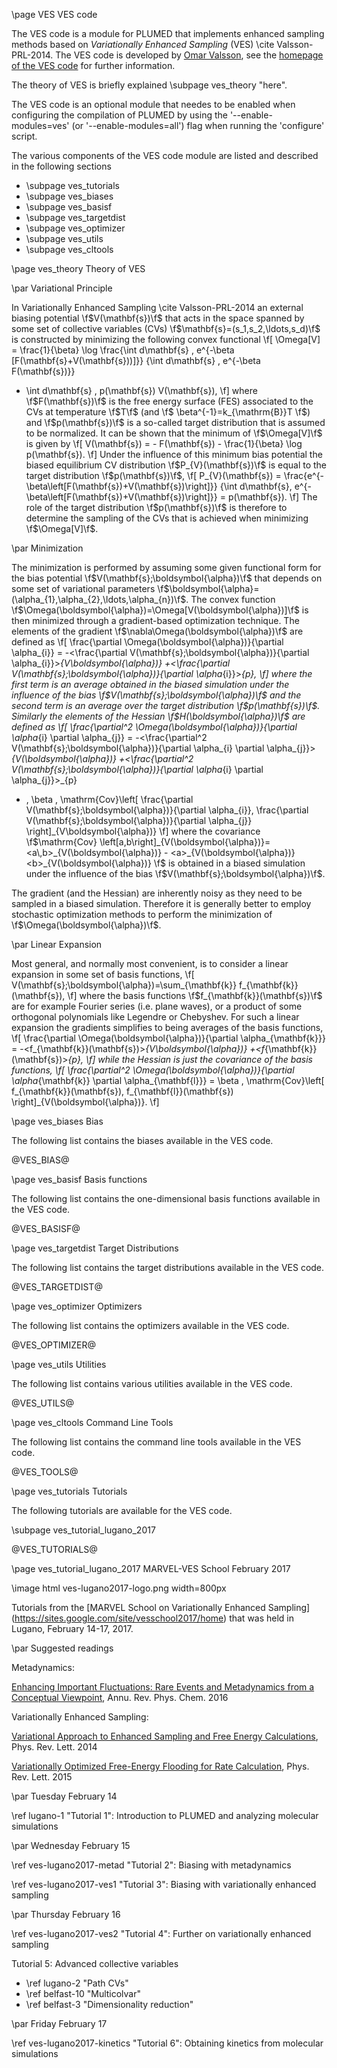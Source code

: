 \page VES VES code

<!-- 
description: Module that implements enhanced sampling methods based on Variationally Enhanced Sampling
authors: Omar Valsson
reference: \cite Valsson-PRL-2014
-->

The VES code is a module for PLUMED that implements enhanced sampling methods
based on _Variationally Enhanced Sampling_ (VES) \cite Valsson-PRL-2014.
The VES code is developed by [Omar Valsson](http://www.valsson.info), 
see the [homepage of the VES code](http://www.ves-code.org) for further information.

The theory of VES is briefly explained \subpage ves_theory "here".

The VES code is an optional module that needes to be enabled when configuring the
compilation of PLUMED by using the '\-\-enable-modules=ves' 
(or '\-\-enable-modules=all') flag when running the 'configure' script. 

The various components of the VES code module are listed and described in the following sections 

- \subpage ves_tutorials
- \subpage ves_biases
- \subpage ves_basisf
- \subpage ves_targetdist
- \subpage ves_optimizer
- \subpage ves_utils
- \subpage ves_cltools


\page ves_theory Theory of VES


\par Variational Principle

In Variationally Enhanced Sampling \cite Valsson-PRL-2014 an external biasing potential \f$V(\mathbf{s})\f$ that acts in the space spanned by some set of collective variables (CVs) \f$\mathbf{s}=(s_1,s_2,\ldots,s_d)\f$ is constructed by minimizing the following convex functional
\f[
\Omega[V] = \frac{1}{\beta} \log
\frac{\int d\mathbf{s} \, e^{-\beta [F(\mathbf{s}+V(\mathbf{s}))]}}
{\int d\mathbf{s} \, e^{-\beta F(\mathbf{s})}}
+ \int d\mathbf{s} \, p(\mathbf{s}) V(\mathbf{s}),
\f]
where \f$F(\mathbf{s})\f$ is the free energy surface (FES) associated to the CVs at temperature \f$T\f$
(and \f$ \beta^{-1}=k_{\mathrm{B}}T \f$) and \f$p(\mathbf{s})\f$ is a so-called target distribution that is assumed to be normalized. It can be shown that the minimum of \f$\Omega[V]\f$ is given by
\f[
V(\mathbf{s}) = - F(\mathbf{s}) - \frac{1}{\beta} \log p(\mathbf{s}).
\f]
Under the influence of this minimum bias potential the biased equilibrium CV distribution \f$P_{V}(\mathbf{s})\f$ is equal to the target distribution \f$p(\mathbf{s})\f$,
\f[
P_{V}(\mathbf{s}) =
\frac{e^{-\beta\left[F(\mathbf{s})+V(\mathbf{s})\right]}}
{\int d\mathbf{s}\, e^{-\beta\left[F(\mathbf{s})+V(\mathbf{s})\right]}}
= p(\mathbf{s}).
\f]
The role of the target distribution \f$p(\mathbf{s})\f$ is therefore to determine
the sampling of the CVs that is achieved when minimizing \f$\Omega[V]\f$.

\par Minimization

The minimization is performed by assuming some given functional form for the bias potential \f$V(\mathbf{s};\boldsymbol{\alpha})\f$ that depends on some set of variational parameters \f$\boldsymbol{\alpha}=(\alpha_{1},\alpha_{2},\ldots,\alpha_{n})\f$. The convex function \f$\Omega(\boldsymbol{\alpha})=\Omega[V(\boldsymbol{\alpha})]\f$ is then minimized through
a gradient-based optimization technique.
The elements of the gradient \f$\nabla\Omega(\boldsymbol{\alpha})\f$ are defined as
\f[
\frac{\partial \Omega(\boldsymbol{\alpha})}{\partial \alpha_{i}} =
-<\frac{\partial V(\mathbf{s};\boldsymbol{\alpha})}{\partial \alpha_{i}}>_{V\boldsymbol{\alpha})}
+<\frac{\partial V(\mathbf{s};\boldsymbol{\alpha})}{\partial \alpha_{i}}>_{p},
\f]
where the first term is an average obtained in the biased simulation under the influence of the bias \f$V(\mathbf{s};\boldsymbol{\alpha})\f$ and the second term is an average over the target distribution \f$p(\mathbf{s})\f$.
Similarly the elements of the Hessian \f$H(\boldsymbol{\alpha})\f$ are defined as
\f[
\frac{\partial^2 \Omega(\boldsymbol{\alpha})}{\partial \alpha_{i} \partial \alpha_{j}} =
-<\frac{\partial^2 V(\mathbf{s};\boldsymbol{\alpha})}{\partial \alpha_{i} \partial \alpha_{j}}>_{V(\boldsymbol{\alpha})}
+<\frac{\partial^2 V(\mathbf{s};\boldsymbol{\alpha})}{\partial \alpha_{i} \partial \alpha_{j}}>_{p}
+ \, \beta \, \mathrm{Cov}\left[
\frac{\partial V(\mathbf{s};\boldsymbol{\alpha})}{\partial \alpha_{i}},
\frac{\partial V(\mathbf{s};\boldsymbol{\alpha})}{\partial \alpha_{j}}
\right]_{V\boldsymbol{\alpha})}
\f]
where the covariance
\f$\mathrm{Cov} \left[a,b\right]_{V(\boldsymbol{\alpha})}=<a\,b>_{V(\boldsymbol{\alpha})} -
<a>_{V(\boldsymbol{\alpha})} <b>_{V(\boldsymbol{\alpha})} \f$
is obtained in a biased simulation under the influence of the bias \f$V(\mathbf{s};\boldsymbol{\alpha})\f$.

The gradient (and the Hessian) are inherently noisy as they need to be sampled in a biased simulation.
Therefore it is generally better to employ stochastic optimization
methods to perform the minimization of \f$\Omega(\boldsymbol{\alpha})\f$.

\par Linear Expansion

Most general, and normally most convenient, is to consider a linear expansion in some set of basis functions,
\f[
V(\mathbf{s};\boldsymbol{\alpha})=\sum_{\mathbf{k}} f_{\mathbf{k}}(\mathbf{s}),
\f]
where the basis functions \f$f_{\mathbf{k}}(\mathbf{s})\f$ are for example Fourier series (i.e. plane waves), or a product of some orthogonal polynomials like Legendre or Chebyshev. For such a linear expansion the gradients simplifies to being averages of the basis functions,
\f[
\frac{\partial \Omega(\boldsymbol{\alpha})}{\partial \alpha_{\mathbf{k}}} =
-<f_{\mathbf{k}}(\mathbf{s})>_{V\boldsymbol{\alpha})}
+<f_{\mathbf{k}}(\mathbf{s})>_{p},
\f]
while the Hessian is just the covariance of the basis functions,
\f[
\frac{\partial^2 \Omega(\boldsymbol{\alpha})}{\partial \alpha_{\mathbf{k}} \partial \alpha_{\mathbf{l}}} =
 \beta \, \mathrm{Cov}\left[
f_{\mathbf{k}}(\mathbf{s}),
f_{\mathbf{l}}(\mathbf{s})
\right]_{V(\boldsymbol{\alpha})}.
\f]





\page ves_biases Bias

The following list contains the biases available in the VES code.

@VES_BIAS@

\page ves_basisf Basis functions

The following list contains the one-dimensional basis functions available in the VES code.

@VES_BASISF@


\page ves_targetdist Target Distributions

The following list contains the target distributions available in the VES code.

@VES_TARGETDIST@


\page ves_optimizer Optimizers

The following list contains the optimizers available in the VES code.

@VES_OPTIMIZER@


\page ves_utils Utilities

The following list contains various utilities available in the VES code. 

@VES_UTILS@



\page ves_cltools Command Line Tools

The following list contains the command line tools available in the VES code.

@VES_TOOLS@



\page ves_tutorials Tutorials

The following tutorials are available for the VES code. 

\subpage ves_tutorial_lugano_2017

@VES_TUTORIALS@




\page ves_tutorial_lugano_2017 MARVEL-VES School February 2017

\image html ves-lugano2017-logo.png  width=800px

Tutorials from the [MARVEL School on Variationally Enhanced Sampling]
(https://sites.google.com/site/vesschool2017/home) that was held in
Lugano, February 14-17, 2017.

\par Suggested readings

Metadynamics:

[Enhancing Important Fluctuations: Rare Events and Metadynamics from a Conceptual Viewpoint](https://doi.org/10.1146/annurev-physchem-040215-112229), Annu. Rev. Phys. Chem. 2016



Variationally Enhanced Sampling:

[Variational Approach to Enhanced Sampling and Free Energy Calculations](https://doi.org/10.1103/PhysRevLett.113.090601), Phys. Rev. Lett. 2014

[Variationally Optimized Free-Energy Flooding for Rate Calculation](https://doi.org/10.1103/PhysRevLett.115.070601), Phys. Rev. Lett. 2015



\par Tuesday February 14

\ref lugano-1 "Tutorial 1": Introduction to PLUMED and analyzing molecular simulations

\par Wednesday February 15

\ref ves-lugano2017-metad "Tutorial 2": Biasing with metadynamics

\ref ves-lugano2017-ves1 "Tutorial 3": Biasing with variationally enhanced sampling

\par Thursday February 16

\ref ves-lugano2017-ves2 "Tutorial 4": Further on variationally enhanced sampling

Tutorial 5: Advanced collective variables
- \ref lugano-2 "Path CVs"
- \ref belfast-10 "Multicolvar"
- \ref belfast-3 "Dimensionality reduction"

\par Friday February 17

\ref ves-lugano2017-kinetics "Tutorial 6": Obtaining kinetics from molecular simulations
